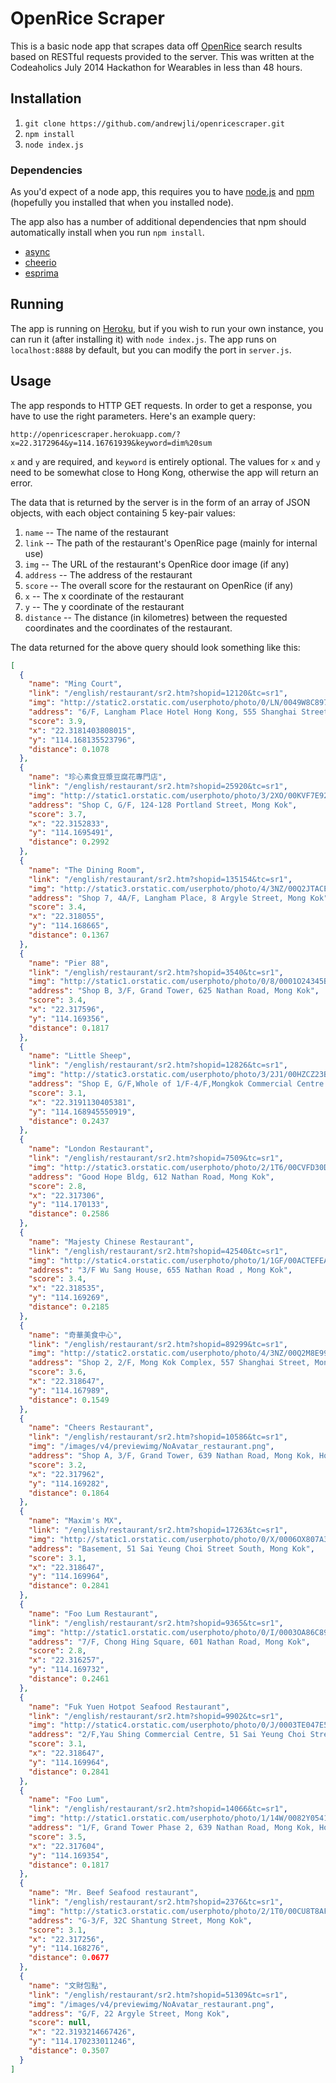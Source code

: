 # OpenRice Scraper

This is a basic node app that scrapes data off [OpenRice](http://www.openrice.com.hk/)
search results based on RESTful requests provided to the server. This was written
at the Codeaholics July 2014 Hackathon for Wearables in less than 48 hours.

## Installation
1. `git clone https://github.com/andrewjli/openricescraper.git`
2. `npm install`
3. `node index.js`

### Dependencies
As you'd expect of a node app, this requires you to have [node.js](http://nodejs.org/)
and [npm](https://www.npmjs.org/) (hopefully you installed that when you installed node).

The app also has a number of additional dependencies that npm should automatically
install when you run `npm install`.
* [async](https://github.com/caolan/async)
* [cheerio](https://github.com/cheeriojs/cheerio)
* [esprima](https://github.com/ariya/esprima)

## Running
The app is running on [Heroku](http://openricescraper.herokuapp.com/), but if
you wish to run your own instance, you can run it (after installing it) with
`node index.js`. The app runs on `localhost:8888` by default, but you can modify
the port in `server.js`.

## Usage
The app responds to HTTP GET requests. In order to get a response, you have to use
the right parameters. Here's an example query:

`http://openricescraper.herokuapp.com/?x=22.3172964&y=114.16761939&keyword=dim%20sum`

`x` and `y` are required, and `keyword` is entirely optional. The values for `x`
and `y` need to be somewhat close to Hong Kong, otherwise the app will return an
error.

The data that is returned by the server is in the form of an array of JSON objects,
with each object containing 5 key-pair values:

1. `name`     -- The name of the restaurant
1. `link`     -- The path of the restaurant's OpenRice page (mainly for internal use)
1. `img`      -- The URL of the restaurant's OpenRice door image (if any)
1. `address`  -- The address of the restaurant
1. `score`    -- The overall score for the restaurant on OpenRice (if any)
1. `x`        -- The x coordinate of the restaurant
1. `y`        -- The y coordinate of the restaurant
1. `distance` -- The distance (in kilometres) between the requested coordinates and the coordinates of the restaurant.

The data returned for the above query should look something like this:
```JSON
[
  {
    "name": "Ming Court",
    "link": "/english/restaurant/sr2.htm?shopid=12120&tc=sr1",
    "img": "http://static2.orstatic.com/userphoto/photo/0/LN/0049W8C8974CE8D28C6C4An.jpg",
    "address": "6/F, Langham Place Hotel Hong Kong, 555 Shanghai Street, Mong Kok",
    "score": 3.9,
    "x": "22.3181403808015",
    "y": "114.168135523796",
    "distance": 0.1078
  },
  {
    "name": "珍心素食豆漿豆腐花專門店",
    "link": "/english/restaurant/sr2.htm?shopid=25920&tc=sr1",
    "img": "http://static1.orstatic.com/userphoto/photo/3/2XO/00KVF7E9279BF3D5F50D31n.jpg",
    "address": "Shop C, G/F, 124-128 Portland Street, Mong Kok",
    "score": 3.7,
    "x": "22.3152833",
    "y": "114.1695491",
    "distance": 0.2992
  },
  {
    "name": "The Dining Room",
    "link": "/english/restaurant/sr2.htm?shopid=135154&tc=sr1",
    "img": "http://static3.orstatic.com/userphoto/photo/4/3NZ/00Q2JTACE6073F14F2C691n.jpg",
    "address": "Shop 7, 4A/F, Langham Place, 8 Argyle Street, Mong Kok",
    "score": 3.4,
    "x": "22.318055",
    "y": "114.168665",
    "distance": 0.1367
  },
  {
    "name": "Pier 88",
    "link": "/english/restaurant/sr2.htm?shopid=3540&tc=sr1",
    "img": "http://static1.orstatic.com/userphoto/photo/0/8/0001O24345B8B502714608n.jpg",
    "address": "Shop B, 3/F, Grand Tower, 625 Nathan Road, Mong Kok",
    "score": 3.4,
    "x": "22.317596",
    "y": "114.169356",
    "distance": 0.1817
  },
  {
    "name": "Little Sheep",
    "link": "/english/restaurant/sr2.htm?shopid=12826&tc=sr1",
    "img": "http://static3.orstatic.com/userphoto/photo/3/2J1/00HZCZ23B12A7E27C3C6B8n.jpg",
    "address": "Shop E, G/F,Whole of 1/F-4/F,Mongkok Commercial Centre 16,16A and 16B Argylee Street, Mong Kok",
    "score": 3.1,
    "x": "22.3191130405381",
    "y": "114.168945550919",
    "distance": 0.2437
  },
  {
    "name": "London Restaurant",
    "link": "/english/restaurant/sr2.htm?shopid=7509&tc=sr1",
    "img": "http://static3.orstatic.com/userphoto/photo/2/1T6/00CVFD30D6F6863BA8ECA1n.jpg",
    "address": "Good Hope Bldg, 612 Nathan Road, Mong Kok",
    "score": 2.8,
    "x": "22.317306",
    "y": "114.170133",
    "distance": 0.2586
  },
  {
    "name": "Majesty Chinese Restaurant",
    "link": "/english/restaurant/sr2.htm?shopid=42540&tc=sr1",
    "img": "http://static4.orstatic.com/userphoto/photo/1/1GF/00ACTEFEAE3AF3DB266C5Fn.jpg",
    "address": "3/F Wu Sang House, 655 Nathan Road , Mong Kok",
    "score": 3.4,
    "x": "22.318535",
    "y": "114.169269",
    "distance": 0.2185
  },
  {
    "name": "奇華美食中心",
    "link": "/english/restaurant/sr2.htm?shopid=89299&tc=sr1",
    "img": "http://static2.orstatic.com/userphoto/photo/4/3NZ/00Q2M8E9900F917F9D6176n.jpg",
    "address": "Shop 2, 2/F, Mong Kok Complex, 557 Shanghai Street, Mong Kok",
    "score": 3.6,
    "x": "22.318647",
    "y": "114.167989",
    "distance": 0.1549
  },
  {
    "name": "Cheers Restaurant",
    "link": "/english/restaurant/sr2.htm?shopid=10586&tc=sr1",
    "img": "/images/v4/previewimg/NoAvatar_restaurant.png",
    "address": "Shop A, 3/F, Grand Tower, 639 Nathan Road, Mong Kok, Hong Kong, Mong Kok",
    "score": 3.2,
    "x": "22.317962",
    "y": "114.169282",
    "distance": 0.1864
  },
  {
    "name": "Maxim's MX",
    "link": "/english/restaurant/sr2.htm?shopid=17263&tc=sr1",
    "img": "http://static1.orstatic.com/userphoto/photo/0/X/0006OX807A360CBB55EFDDn.jpg",
    "address": "Basement, 51 Sai Yeung Choi Street South, Mong Kok",
    "score": 3.1,
    "x": "22.318647",
    "y": "114.169964",
    "distance": 0.2841
  },
  {
    "name": "Foo Lum Restaurant",
    "link": "/english/restaurant/sr2.htm?shopid=9365&tc=sr1",
    "img": "http://static1.orstatic.com/userphoto/photo/0/I/0003OA86C892E7C8E95EB6n.jpg",
    "address": "7/F, Chong Hing Square, 601 Nathan Road, Mong Kok",
    "score": 2.8,
    "x": "22.316257",
    "y": "114.169732",
    "distance": 0.2461
  },
  {
    "name": "Fuk Yuen Hotpot Seafood Restaurant",
    "link": "/english/restaurant/sr2.htm?shopid=9902&tc=sr1",
    "img": "http://static4.orstatic.com/userphoto/photo/0/J/0003TE047E5E8B14D087DCn.jpg",
    "address": "2/F,Yau Shing Commercial Centre, 51 Sai Yeung Choi Street, Mong Kok",
    "score": 3.1,
    "x": "22.318647",
    "y": "114.169964",
    "distance": 0.2841
  },
  {
    "name": "Foo Lum",
    "link": "/english/restaurant/sr2.htm?shopid=14066&tc=sr1",
    "img": "http://static1.orstatic.com/userphoto/photo/1/14W/0082Y0541B769B51FF39BBn.jpg",
    "address": "1/F, Grand Tower Phase 2, 639 Nathan Road, Mong Kok, Hong Kong, Mong Kok",
    "score": 3.5,
    "x": "22.317604",
    "y": "114.169354",
    "distance": 0.1817
  },
  {
    "name": "Mr. Beef Seafood restaurant",
    "link": "/english/restaurant/sr2.htm?shopid=2376&tc=sr1",
    "img": "http://static3.orstatic.com/userphoto/photo/2/1T0/00CU8T8AF2239372071020n.jpg",
    "address": "G-3/F, 32C Shantung Street, Mong Kok",
    "score": 3.1,
    "x": "22.317256",
    "y": "114.168276",
    "distance": 0.0677
  },
  {
    "name": "文財包點",
    "link": "/english/restaurant/sr2.htm?shopid=51309&tc=sr1",
    "img": "/images/v4/previewimg/NoAvatar_restaurant.png",
    "address": "G/F, 22 Argyle Street, Mong Kok",
    "score": null,
    "x": "22.3193214667426",
    "y": "114.170233011246",
    "distance": 0.3507
  }
]
```
